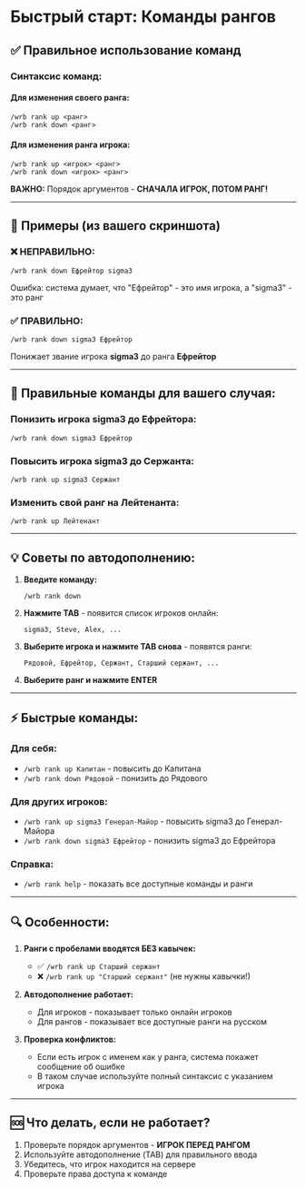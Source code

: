 # Быстрый старт: Команды рангов

## ✅ Правильное использование команд

### Синтаксис команд:

#### Для изменения своего ранга:
```
/wrb rank up <ранг>
/wrb rank down <ранг>
```

#### Для изменения ранга игрока:
```
/wrb rank up <игрок> <ранг>
/wrb rank down <игрок> <ранг>
```

**ВАЖНО:** Порядок аргументов - **СНАЧАЛА ИГРОК, ПОТОМ РАНГ!**

---

## 📝 Примеры (из вашего скриншота)

### ❌ НЕПРАВИЛЬНО:
```
/wrb rank down Ефрейтор sigma3
```
Ошибка: система думает, что "Ефрейтор" - это имя игрока, а "sigma3" - это ранг

### ✅ ПРАВИЛЬНО:
```
/wrb rank down sigma3 Ефрейтор
```
Понижает звание игрока **sigma3** до ранга **Ефрейтор**

---

## 🎯 Правильные команды для вашего случая:

### Понизить игрока sigma3 до Ефрейтора:
```
/wrb rank down sigma3 Ефрейтор
```

### Повысить игрока sigma3 до Сержанта:
```
/wrb rank up sigma3 Сержант
```

### Изменить свой ранг на Лейтенанта:
```
/wrb rank up Лейтенант
```

---

## 💡 Советы по автодополнению:

1. **Введите команду:**
   ```
   /wrb rank down 
   ```

2. **Нажмите TAB** - появится список игроков онлайн:
   ```
   sigma3, Steve, Alex, ...
   ```

3. **Выберите игрока и нажмите TAB снова** - появятся ранги:
   ```
   Рядовой, Ефрейтор, Сержант, Старший сержант, ...
   ```

4. **Выберите ранг и нажмите ENTER**

---

## ⚡ Быстрые команды:

### Для себя:
- `/wrb rank up Капитан` - повысить до Капитана
- `/wrb rank down Рядовой` - понизить до Рядового

### Для других игроков:
- `/wrb rank up sigma3 Генерал-Майор` - повысить sigma3 до Генерал-Майора
- `/wrb rank down sigma3 Ефрейтор` - понизить sigma3 до Ефрейтора

### Справка:
- `/wrb rank help` - показать все доступные команды и ранги

---

## 🔍 Особенности:

1. **Ранги с пробелами вводятся БЕЗ кавычек:**
   - ✅ `/wrb rank up Старший сержант`
   - ❌ `/wrb rank up "Старший сержант"` (не нужны кавычки!)

2. **Автодополнение работает:**
   - Для игроков - показывает только онлайн игроков
   - Для рангов - показывает все доступные ранги на русском

3. **Проверка конфликтов:**
   - Если есть игрок с именем как у ранга, система покажет сообщение об ошибке
   - В таком случае используйте полный синтаксис с указанием игрока

---

## 🆘 Что делать, если не работает?

1. Проверьте порядок аргументов - **ИГРОК ПЕРЕД РАНГОМ**
2. Используйте автодополнение (TAB) для правильного ввода
3. Убедитесь, что игрок находится на сервере
4. Проверьте права доступа к команде